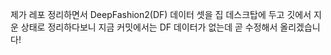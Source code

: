 제가 레포 정리하면서 DeepFashion2(DF) 데이터 셋을 집 데스크탑에 두고 깃에서 지운 상태로 
정리하다보니 지금 커밋에서는 DF 데이터가 없는데 곧 수정해서 올리겠습니다!